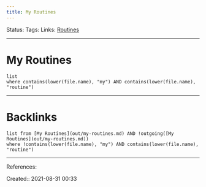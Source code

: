 ```yaml
---
title: My Routines
---
```

Status:
Tags: 
Links: [Routines](None)
___
# My Routines
```dataview
list 
where contains(lower(file.name), "my") AND contains(lower(file.name), "routine")
```
___
# Backlinks
```dataview
list from [My Routines](out/my-routines.md) AND !outgoing([My Routines](out/my-routines.md))
where !contains(lower(file.name), "my") AND contains(lower(file.name), "routine")
```
___
References:

Created:: 2021-08-31 00:33
